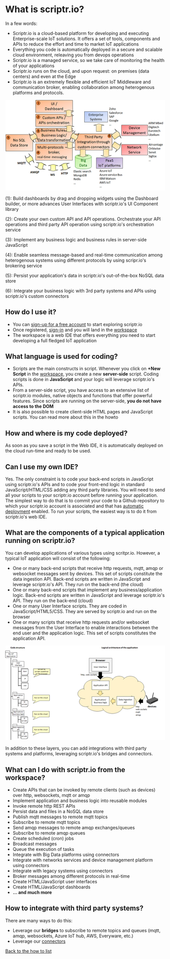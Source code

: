# What is scriptr.io?

In a few words: 

- Scriptr.io is a cloud-based platform for developing and executing Enterprise-scale IoT solutions. It offers a set of tools, components and APIs to reduce the effort and time to market IoT applications
- Everything you code is automatically deployed in a secure and scalable cloud environment, releaving you from devops operations
- Scriptr.io is a managed service, so we take care of monitoring the health of your applications
- Scriptr.io runs on the cloud, and upon request: on premises (data centers) and even at the Edge
- Scriptr.io is an extremely flexible and efficient IoT Middleware and communication broker, enabling collaboration among heterogenous platforms and protocols.

![scriptr.io features at a glance](./scriptr.io-iot-middleware.png)

(1): Build dashboards by drag and dropping widgets using the Dashboard builder, or more advances User Interfaces with scriptr.io's UI Component library

(2): Create your own custom API and API operations. Orchestrate your API operations and third party API operation using scriptr.io's orchestration service

(3): Implement any business logic and business rules in server-side JavaScript 

(4): Enable seamless message-based and real-time communication among heterogenous systems using different protocols by using scripr.io's brokering service

(5): Persist your application's data in scriptr.io's out-of-the-box NoSQL data store

(6): Integrate your business logic with 3rd party systems and APIs using scriptr.io's custom connectors

## How do I use it?

- You can [sign-up for a free account](https://www.scriptr.io/register) to start exploring scriptr.io
- Once registered, [sign-in](https://www.scriptr.io/login) and you will land in the [workspace](https://www.scriptr.io/workspace)
- The workspace is a web IDE that offers everything you need to start developing a full fledged IoT application 

## What language is used for coding?

- Scripts are the main constructs in script. Whenever you click on **+New Script** in the [workspace](https://www.scriptr.io/workspace), you create a new **server-side** script. Coding scripts is done in **JavaScript** and your logic will leverage scriptr.io's APIs.
- From a server-side script, you have access to an extensive list of scriptr.io modules, native objects and functions that offer powerful features. Since scripts are running on the server-side, **you do not have access to the DOM**
- It is also possible to create client-side HTML pages and JavaScript scripts. You can read more about this in the howto

## How and where is my code deployed?

As soon as you save a script in the Web IDE, it is automatically deployed on the cloud run-time and ready to be used.

## Can I use my own IDE?

Yes. The only constraint is to code your back-end scripts in JavaScript using scriptr.io's APIs and to code your front-end logic in standard JavaScript/HTML/CSS adding any third party libraries. You will need to send all your scripts to your scriptr.io account before running your application. The simplest way to do that is to commit your code to a Github repository to which your scriptr.io account is associated and that has [automatic deployment](https://www.scriptr.io/documentation#documentation-AutomaticDeployment) enabled. To run your scripts, the easiest way is to do it from scriptr.io's web IDE.

## What are the components of a typical application running on scriptr.io?

You can develop applications of various types using scritpr.io. However, a typical IoT application will consist of the following:
- One or many back-end scripts that receive http requests, mqtt, amqp or websocket messages sent by devices. This set of scripts constitute the data ingestion API. Back-end scripts are written in JavaScript and leverage scriptr.io's API. They run on the back-end (the cloud)
- One or many back-end scripts that implement any business/application logic. Back-end scripts are written in JavaScript and leverage scriptr.io's API. They run on the back-end (cloud)
- One or many User Interface scripts. They are coded in JavaScript/HTML5/CSS. They are served by scriptr.io and run on the browser
- One or many scripts that receive http requests and/or websocket messages from the User Interface to enable interactions between the end user and the application logic. This set of scripts constitutes the application API.

![Typical scriptr.io IoT application, code structure and architecture](./typical_iot_app.png)

In addition to these layers, you can add integrations with third party systems and platforms, leveraging scriptr.io's bridges and connectors.

## What can I do with scriptr.io from the workspace?

- Create APIs that can be invoked by remote clients (such as devices) over http, websockets, mqtt or amqp
- Implement application and business logic into reusable modules
- Invoke remote http REST APIs
- Persist data and files in a NoSQL data store
- Publish mqtt messages to remote mqtt topics
- Subscribe to remote mqtt topics
- Send amqp messages to remote amqp exchanges/queues
- Subscribe to remote amqp queues
- Create scheduled (cron) jobs 
- Broadcast messages
- Queue the execution of tasks
- Integrate with Big Data platforms using connectors
- Integrate with networks services and device management platform using connectors
- Integrate with legacy systems using connectors
- Broker messages among different protocols in real-time
- Create HTML/JavaScript user interfaces
- Create HTML/JavaScript dashboards
- **... and much more**

## How to integrate with third party systems?

There are many ways to do this:
- Leverage our **bridges** to subscribe to remote topics and queues (mqtt, amqp, websockets, Azure IoT hub, AWS, Everyware, etc.)
- Leverage our [connectors](https://github.com/scriptrdotio?tab=repositories)

[Back to the how to list](https://github.com/scriptrdotio/howto/blob/master/README.md)
